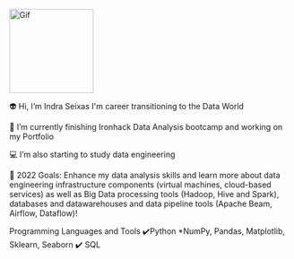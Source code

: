 
<a href="LINK_TO_REPO">  <img src=![github_fundo](https://user-images.githubusercontent.com/65928388/145455732-350ee376-a927-4032-bc11-c93503097f37.gif) alt="Gif" width="150" height="150">
</a>

👽 Hi, I’m Indra Seixas I'm career transitioning to the Data World 

🔭 I’m currently finishing Ironhack Data Analysis bootcamp and working on my Portfolio

💻 I’m also starting to study data engineering 

🥅 2022 Goals: Enhance my data analysis skills and learn more about data engineering infrastructure components (virtual machines, cloud-based services)
as well as Big Data processing tools (Hadoop, Hive and Spark), databases and datawarehouses and data pipeline tools (Apache Beam, Airflow, Dataflow)!

Programming Languages and Tools
✔️Python *NumPy, Pandas, Matplotlib, Sklearn, Seaborn
✔️ SQL
